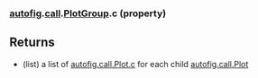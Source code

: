 ### [autofig](autofig.md).[call](autofig.call.md).[PlotGroup](autofig.call.PlotGroup.md).c (property)




Returns
---------
* (list) a list of  [autofig.call.Plot.c](autofig.call.Plot.c.md) for each child
    [autofig.call.Plot](autofig.call.Plot.md)

